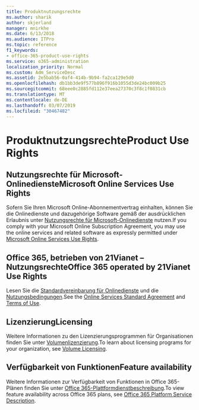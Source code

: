 ```yaml
---
title: Produktnutzungsrechte
ms.author: sharik
author: skjerland
manager: mnirkhe
ms.date: 6/13/2018
ms.audience: ITPro
ms.topic: reference
f1_keywords:
- office-365-product-use-rights
ms.service: o365-administration
localization_priority: Normal
ms.custom: Adm_ServiceDesc
ms.assetid: 2e5bab56-0af4-414b-9b94-fa2ca129e5d0
ms.openlocfilehash: db1bb3de9f577b896f916b1055d3de24bc009b25
ms.sourcegitcommit: 68eee0c2885fd112e37eea27370c3f8c1f0831cb
ms.translationtype: MT
ms.contentlocale: de-DE
ms.lasthandoff: 03/07/2019
ms.locfileid: "30467482"
---
```

# <a name="product-use-rights"></a><span data-ttu-id="9dacf-102">Produktnutzungsrechte</span><span class="sxs-lookup"><span data-stu-id="9dacf-102">Product Use Rights</span></span>

## <a name="microsoft-online-services-use-rights"></a><span data-ttu-id="9dacf-103">Nutzungsrechte für Microsoft-Onlinedienste</span><span class="sxs-lookup"><span data-stu-id="9dacf-103">Microsoft Online Services Use Rights</span></span>

<span data-ttu-id="9dacf-104">Sofern Sie Ihren Microsoft Online-Abonnementvertrag einhalten, können Sie die Onlinedienste und dazugehörige Software gemäß der ausdrücklichen Erlaubnis unter [Nutzungsrechte für Microsoft-Onlinedienste](https://www.microsoft.com/licensing/products/products.aspx) nutzen.</span><span class="sxs-lookup"><span data-stu-id="9dacf-104">If you comply with your Microsoft Online Subscription Agreement, you may use the online services and related software as expressly permitted under [Microsoft Online Services Use Rights](https://www.microsoft.com/licensing/products/products.aspx).</span></span>
  
## <a name="office-365-operated-by-21vianet-use-rights"></a><span data-ttu-id="9dacf-105">Office 365, betrieben von 21Vianet – Nutzungsrechte</span><span class="sxs-lookup"><span data-stu-id="9dacf-105">Office 365 operated by 21Vianet Use Rights</span></span>

<span data-ttu-id="9dacf-106">Lesen Sie die [Standardvereinbarung für Onlinedienste](http://www.21vbluecloud.com/office365/O365-AgreeWebDir/) und die [Nutzungsbedingungen](http://www.21vbluecloud.com/office365/O365-TOU/).</span><span class="sxs-lookup"><span data-stu-id="9dacf-106">See the [Online Services Standard Agreement](http://www.21vbluecloud.com/office365/O365-AgreeWebDir/) and [Terms of Use](http://www.21vbluecloud.com/office365/O365-TOU/).</span></span>
  
## <a name="licensing"></a><span data-ttu-id="9dacf-107">Lizenzierung</span><span class="sxs-lookup"><span data-stu-id="9dacf-107">Licensing</span></span>

<span data-ttu-id="9dacf-108">Weitere Informationen zu den Lizenzierungsprogrammen für Organisationen finden Sie unter [Volumenlizenzierung](https://go.microsoft.com/fwlink/?LinkId=393693).</span><span class="sxs-lookup"><span data-stu-id="9dacf-108">To learn about licensing programs for your organization, see [Volume Licensing](https://go.microsoft.com/fwlink/?LinkId=393693).</span></span>
  
## <a name="feature-availability"></a><span data-ttu-id="9dacf-109">Verfügbarkeit von Funktionen</span><span class="sxs-lookup"><span data-stu-id="9dacf-109">Feature availability</span></span>

<span data-ttu-id="9dacf-110">Weitere Informationen zur Verfügbarkeit von Funktionen in Office 365-Plänen finden Sie unter [Office 365-Plattformdienstbeschreibung](https://technet.microsoft.com/en-us/library/office-365-platform-service-description.aspx).</span><span class="sxs-lookup"><span data-stu-id="9dacf-110">To view feature availability across Office 365 plans, see [Office 365 Platform Service Description](https://technet.microsoft.com/en-us/library/office-365-platform-service-description.aspx).</span></span>
  

